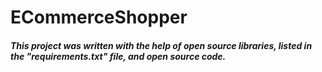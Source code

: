 # ECommerceShopper


##### This project was written with the help of open source libraries, listed in the "requirements.txt" file, and open source code. 
